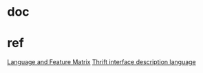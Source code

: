 # doc

# ref
[Language and Feature Matrix](https://thrift.apache.org/docs/Languages.html)
[Thrift interface description language](https://thrift.apache.org/docs/idl)